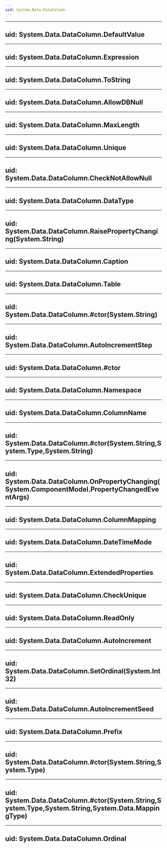 ```yaml
---
uid: System.Data.DataColumn
---
```


---
uid: System.Data.DataColumn.DefaultValue
---

---
uid: System.Data.DataColumn.Expression
---

---
uid: System.Data.DataColumn.ToString
---

---
uid: System.Data.DataColumn.AllowDBNull
---

---
uid: System.Data.DataColumn.MaxLength
---

---
uid: System.Data.DataColumn.Unique
---

---
uid: System.Data.DataColumn.CheckNotAllowNull
---

---
uid: System.Data.DataColumn.DataType
---

---
uid: System.Data.DataColumn.RaisePropertyChanging(System.String)
---

---
uid: System.Data.DataColumn.Caption
---

---
uid: System.Data.DataColumn.Table
---

---
uid: System.Data.DataColumn.#ctor(System.String)
---

---
uid: System.Data.DataColumn.AutoIncrementStep
---

---
uid: System.Data.DataColumn.#ctor
---

---
uid: System.Data.DataColumn.Namespace
---

---
uid: System.Data.DataColumn.ColumnName
---

---
uid: System.Data.DataColumn.#ctor(System.String,System.Type,System.String)
---

---
uid: System.Data.DataColumn.OnPropertyChanging(System.ComponentModel.PropertyChangedEventArgs)
---

---
uid: System.Data.DataColumn.ColumnMapping
---

---
uid: System.Data.DataColumn.DateTimeMode
---

---
uid: System.Data.DataColumn.ExtendedProperties
---

---
uid: System.Data.DataColumn.CheckUnique
---

---
uid: System.Data.DataColumn.ReadOnly
---

---
uid: System.Data.DataColumn.AutoIncrement
---

---
uid: System.Data.DataColumn.SetOrdinal(System.Int32)
---

---
uid: System.Data.DataColumn.AutoIncrementSeed
---

---
uid: System.Data.DataColumn.Prefix
---

---
uid: System.Data.DataColumn.#ctor(System.String,System.Type)
---

---
uid: System.Data.DataColumn.#ctor(System.String,System.Type,System.String,System.Data.MappingType)
---

---
uid: System.Data.DataColumn.Ordinal
---
